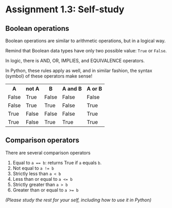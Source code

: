# Assignment 1.3: Self-study

## Boolean operations

Boolean operations are similar to arithmetic
operations, but in a logical way.

Remind that Boolean data types have only two possible value: `True` or `False`.

In logic, there is AND, OR, IMPLIES, and EQUIVALENCE operators.

In Python, these rules apply as well, and in similar fashion, the syntax (symbol)
of these operators make sense!

<table style="width: 100%">
<tr>
<th>A</th>
<th>not A</th>
<th>B</th>
<th>A and B</th>
<th>A or B</th>
</tr>
<tr>
<td>False</td>
<td>True</td>
<td>False</td>
<td>False</td>
<td>False</td>
</tr>
<tr>
<td>False</td>
<td>True</td>
<td>True</td>
<td>False</td>
<td>True</td>
</tr>
<tr>
<td>True</td>
<td>False</td>
<td>False</td>
<td>False</td>
<td>True</td>
</tr>
<tr>
<td>True</td>
<td>False</td>
<td>True</td>
<td>True</td>
<td>True</td>
</tr>
</table>

## Comparison operators

There are several comparison operators

1. Equal to `a == b`: returns True if `a` equals `b`.
2. Not equal to `a != b`
3. Strictly less than `a < b`
4. Less than or equal to `a <= b`
5. Strictly greater than `a > b`
6. Greater than or equal to `a >= b`

*(Please study the rest for your self, including how to use it in Python)*
